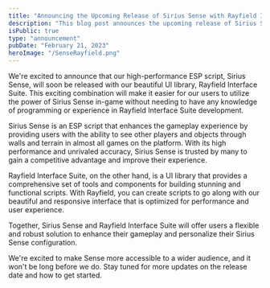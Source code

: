 ```yaml
---
title: "Announcing the Upcoming Release of Sirius Sense with Rayfield Interface Suite"
description: "This blog post announces the upcoming release of Sirius Sense, a high-performance ESP script, with Rayfield Interface Suite, a stunning UI library, to provide users with a powerful solution for defying the limits in the games you play."
isPublic: true
type: "announcement"
pubDate: "February 21, 2023"
heroImage: "/SenseRayfield.png"
---
```


We're excited to announce that our high-performance ESP script, Sirius Sense, will soon be released with our beautiful UI library, Rayfield Interface Suite. This exciting combination will make it easier for our users to utilize the power of Sirius Sense in-game without needing to have any knowledge of programming or experience in Rayfield Interface Suite development.

Sirius Sense is an ESP script that enhances the gameplay experience by providing users with the ability to see other players and objects through walls and terrain in almost all games on the platform. With its high performance and unrivaled accuracy, Sirius Sense is trusted by many to gain a competitive advantage and improve their experience.

Rayfield Interface Suite, on the other hand, is a UI library that provides a comprehensive set of tools and components for building stunning and functional scripts. With Rayfield, you can create scripts to go along with our beautiful and responsive interface that is optimized for performance and user experience.

Together, Sirius Sense and Rayfield Interface Suite will offer users a flexible and robust solution to enhance their gameplay and personalize their Sirius Sense configuration.

We're excited to make Sense more accessible to a wider audience, and it won't be long before we do. Stay tuned for more updates on the release date and how to get started.
